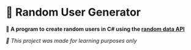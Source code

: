 # 🤖 Random User Generator
**📜 A program to create random users in C# using the [random data API](https://random-data-api.com)**

*🔧 This project was made for learning purposes only*
